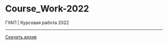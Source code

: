 # Course_Work-2022
ГУАП | Курсовая работа 2022
___
[Скачать архив](https://github.com/deutschbomb/Course_Work-2022/files/10254176/2022.zip)
